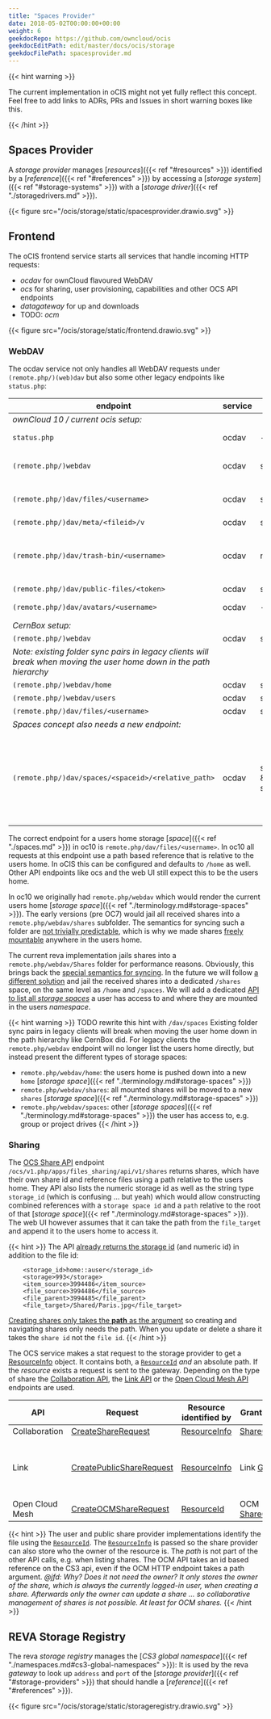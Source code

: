 ```yaml
---
title: "Spaces Provider"
date: 2018-05-02T00:00:00+00:00
weight: 6
geekdocRepo: https://github.com/owncloud/ocis
geekdocEditPath: edit/master/docs/ocis/storage
geekdocFilePath: spacesprovider.md
---
```


{{< hint warning >}}

The current implementation in oCIS might not yet fully reflect this concept. Feel free to add links to ADRs, PRs and Issues in short warning boxes like this.

{{< /hint >}}

## Spaces Provider
A *storage provider* manages [*resources*]({{< ref "#resources" >}}) identified by a [*reference*]({{< ref "#references" >}})
by accessing a [*storage system*]({{< ref "#storage-systems" >}}) with a [*storage driver*]({{< ref "./storagedrivers.md" >}}).

{{< figure src="/ocis/storage/static/spacesprovider.drawio.svg" >}}


## Frontend

The oCIS frontend service starts all services that handle incoming HTTP requests:
- *ocdav* for ownCloud flavoured WebDAV
- *ocs* for sharing, user provisioning, capabilities and other OCS API endpoints
- *datagateway* for up and downloads
- TODO: *ocm*

{{< figure src="/ocis/storage/static/frontend.drawio.svg" >}}

### WebDAV

The ocdav service not only handles all WebDAV requests under `(remote.php/)(web)dav` but also some other legacy endpoints like `status.php`:

| endpoint | service | CS3 api | CS3 namespace | description | TODO |
|----------|---------|-------------|------|------|------|
| *ownCloud 10 / current ocis setup:* |||||
| `status.php` | ocdav | - |  - | currently static | should return compiled version and dynamic values |
| `(remote.php/)webdav` | ocdav | storageprovider | `/home` | the old webdav endpoint |  |
| `(remote.php/)dav/files/<username>` | ocdav | storageprovider | `/home` | the new webdav endpoint |  |
| `(remote.php/)dav/meta/<fileid>/v` | ocdav | storageprovider | id based | versions |  |
| `(remote.php/)dav/trash-bin/<username>` | ocdav | recycle | - | trash | should aggregate the trash of [*storage spaces*]({{< ref "./terminology.md#storage-spaces" >}}) the user has access to |
| `(remote.php/)dav/public-files/<token>` | ocdav | storageprovider | `/public/<token>` | public links |  |
| `(remote.php/)dav/avatars/<username>` | ocdav | - | - | avatars, hardcoded | look up from user provider and cache |
| *CernBox setup:* |||||
| `(remote.php/)webdav` | ocdav | storageprovider | `/` | |  |
| *Note: existing folder sync pairs in legacy clients will break when moving the user home down in the path hierarchy* |||||
| `(remote.php/)webdav/home` | ocdav | storageprovider | `/home` |  |  |
| `(remote.php/)webdav/users` | ocdav | storageprovider | `/users` |  |  |
| `(remote.php/)dav/files/<username>` | ocdav | storageprovider | `/users/<user_layout>` |  |  |
| *Spaces concept also needs a new endpoint:* |||||
| `(remote.php/)dav/spaces/<spaceid>/<relative_path>` | ocdav | storageregistry & storageprovider | bypass path based namespace and directly talk to the responsible storage provider using a relative path | [spaces concept](https://github.com/owncloud/ocis/pull/1827) needs to point to storage [*spaces*]({{< ref "./spaces.md" >}}) | allow accessing spaces, listing is done by the graph api |


The correct endpoint for a users home storage [*space*]({{< ref "./spaces.md" >}}) in oc10 is `remote.php/dav/files/<username>`. In oc10 all requests at this endpoint use a path based reference that is relative to the users home. In oCIS this can be configured and defaults to `/home` as well. Other API endpoints like ocs and the web UI still expect this to be the users home.

In oc10 we originally had `remote.php/webdav` which would render the current users home [*storage space*]({{< ref "./terminology.md#storage-spaces" >}}). The early versions (pre OC7) would jail all received shares into a `remote.php/webdav/shares` subfolder. The semantics for syncing such a folder are [not trivially predictable](https://github.com/owncloud/core/issues/5349), which is why we made shares [freely mountable](https://github.com/owncloud/core/pull/8026) anywhere in the users home.

The current reva implementation jails shares into a `remote.php/webdav/Shares` folder for performance reasons. Obviously, this brings back the [special semantics for syncing](https://github.com/owncloud/product/issues/7). In the future we will follow [a different solution](https://github.com/owncloud/product/issues/302) and jail the received shares into a dedicated `/shares` space, on the same level as `/home` and `/spaces`. We will add a dedicated [API to list all *storage spaces*](https://github.com/owncloud/ocis/pull/1827) a user has access to and where they are mounted in the users *namespace*.

{{< hint warning >}}
TODO rewrite this hint with `/dav/spaces`
Existing folder sync pairs in legacy clients will break when moving the user home down in the path hierarchy like CernBox did.
For legacy clients the `remote.php/webdav` endpoint will no longer list the users home directly, but instead present the different types of storage spaces:
- `remote.php/webdav/home`: the users home is pushed down into a new `home` [*storage space*]({{< ref "./terminology.md#storage-spaces" >}})
- `remote.php/webdav/shares`: all mounted shares will be moved to a new `shares` [*storage space*]({{< ref "./terminology.md#storage-spaces" >}})
- `remote.php/webdav/spaces`: other [*storage spaces*]({{< ref "./terminology.md#storage-spaces" >}}) the user has access to, e.g. group or project drives
{{< /hint >}}


### Sharing

The [OCS Share API](https://doc.owncloud.com/server/developer_manual/core/apis/ocs-share-api.html) endpoint `/ocs/v1.php/apps/files_sharing/api/v1/shares` returns shares, which have their own share id and reference files using a path relative to the users home. They API also lists the numeric storage id as well as the string type `storage_id` (which is confusing ... but yeah) which would allow constructing combined references with a `storage space id` and a `path` relative to the root of that [*storage space*]({{< ref "./terminology.md#storage-spaces" >}}). The web UI however assumes that it can take the path from the `file_target` and append it to the users home to access it.

{{< hint >}}
The API [already returns the storage id](https://doc.owncloud.com/server/developer_manual/core/apis/ocs-share-api.html#example-request-response-payloads-4) (and numeric id) in addition to the file id:
```
    <storage_id>home::auser</storage_id>
    <storage>993</storage>
    <item_source>3994486</item_source>
    <file_source>3994486</file_source>
    <file_parent>3994485</file_parent>
    <file_target>/Shared/Paris.jpg</file_target>
```
[Creating shares only takes the **path** as the argument](https://doc.owncloud.com/server/developer_manual/core/apis/ocs-share-api.html#function-arguments) so creating and navigating shares only needs the path. When you update or delete a share it takes the `share id` not the `file id`.
{{< /hint >}}

The OCS service makes a stat request to the storage provider to get a [ResourceInfo](https://cs3org.github.io/cs3apis/#cs3.storage.provider.v1beta1.ResourceInfo) object. It contains both, a [`ResourceId`](https://cs3org.github.io/cs3apis/#cs3.storage.provider.v1beta1.ResourceId) *and* an absolute path. If the *resource* exists a request is sent to the gateway. Depending on the type of share the [Collaboration API](https://cs3org.github.io/cs3apis/#cs3.sharing.collaboration.v1beta1.CollaborationAPI), the [Link API](https://cs3org.github.io/cs3apis/#cs3.sharing.link.v1beta1.LinkAPI) or the [Open Cloud Mesh API](https://cs3org.github.io/cs3apis/#cs3.sharing.ocm.v1beta1.OcmAPI) endpoints are used.

| API | Request | Resource identified by | Grant type | Further arguments |
|-----|---------|------------------------|------------|-------------------|
| Collaboration | [CreateShareRequest](https://cs3org.github.io/cs3apis/#cs3.sharing.collaboration.v1beta1.CreateShareRequest) | [ResourceInfo](https://cs3org.github.io/cs3apis/#cs3.storage.provider.v1beta1.ResourceInfo) | [ShareGrant](https://cs3org.github.io/cs3apis/#cs3.sharing.collaboration.v1beta1.ShareGrant) | - |
| Link | [CreatePublicShareRequest](https://cs3org.github.io/cs3apis/#cs3.sharing.link.v1beta1.CreatePublicShareRequest) | [ResourceInfo](https://cs3org.github.io/cs3apis/#cs3.storage.provider.v1beta1.ResourceInfo) | Link [Grant](https://cs3org.github.io/cs3apis/#cs3.sharing.link.v1beta1.Grant) | We send the public link `name` in the `ArbitraryMetadata` of the `ResourceInfo` |
| Open Cloud Mesh | [CreateOCMShareRequest](https://cs3org.github.io/cs3apis/#cs3.sharing.ocm.v1beta1.CreateOCMShareRequest) | [ResourceId](https://cs3org.github.io/cs3apis/#cs3.storage.provider.v1beta1.ResourceId) | OCM [ShareGrant](https://cs3org.github.io/cs3apis/#cs3.sharing.ocm.v1beta1.ShareGrant) | OCM [ProviderInfo](https://cs3org.github.io/cs3apis/#cs3.ocm.provider.v1beta1.ProviderInfo) |


{{< hint >}}
The user and public share provider implementations identify the file using the [`ResourceId`](https://cs3org.github.io/cs3apis/#cs3.storage.provider.v1beta1.ResourceId). The [`ResourceInfo`](https://cs3org.github.io/cs3apis/#cs3.storage.provider.v1beta1.ResourceInfo) is passed so the share provider can also store who the owner of the resource is. The *path* is not part of the other API calls, e.g. when listing shares.
The OCM API takes an id based reference on the CS3 api, even if the OCM HTTP endpoint takes a path argument. *@jfd: Why? Does it not need the owner? It only stores the owner of the share, which is always the currently logged-in user, when creating a share. Afterwards only the owner can update a share ... so collaborative management of shares is not possible. At least for OCM shares.*
{{< /hint >}}


## REVA Storage Registry

The reva *storage registry* manages the [*CS3 global namespace*]({{< ref "./namespaces.md#cs3-global-namespaces" >}}):
It is used by the reva *gateway*
to look up `address` and `port` of the [*storage provider*]({{< ref "#storage-providers" >}})
that should handle a [*reference*]({{< ref "#references" >}}).

{{< figure src="/ocis/storage/static/storageregistry.drawio.svg" >}}
